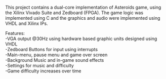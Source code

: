 This project contains a dual-core implementation of Asteroids game, using the Xilinx Vivado Suite and Zedboard (FPGA). The game logic was implemented using C and the graphics and audio were implemented using VHDL and Xilinx IPs.  

Features:  
-VGA output @30Hz using hardware based graphic units designed using VHDL  
-Zedboard Buttons for input using interrupts  
-Main-menu, pause menu and game over screen  
-Background Music and in-game sound effects  
-Settings for music and difficulty  
-Game difficulty increases over time  

